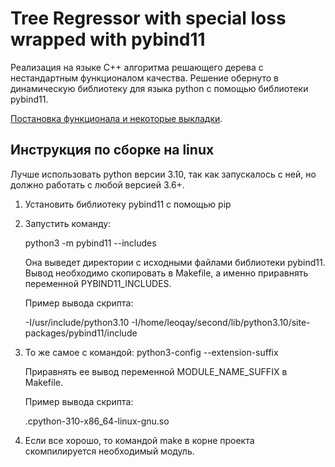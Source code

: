 # Tree Regressor with special loss wrapped with pybind11

Реализация на языке C++ алгоритма решающего дерева с нестандартным функционалом качества.
Решение обернуто в динамическую библиотеку для языка python с помощью библиотеки pybind11.

[Постановка функционала и некоторые выкладки](forms.pdf).

## Инструкция по сборке на linux

Лучше использовать python версии 3.10, так как запускалось с ней, но должно работать с любой версией 3.6+.

1. Установить библиотеку pybind11 с помощью pip
2. Запустить команду:
   
    python3 -m pybind11 --includes
   
    Она выведет директории с исходными файлами библиотеки pybind11.
    Вывод необходимо скопировать в Makefile, а именно приравнять переменной PYBIND11_INCLUDES.

    Пример вывода скрипта:

    -I/usr/include/python3.10 -I/home/leoqay/second/lib/python3.10/site-packages/pybind11/include

3. То же самое с командой:
    python3-config --extension-suffix

    Приравнять ее вывод переменной MODULE_NAME_SUFFIX в Makefile.

    Пример вывода скрипта:

    .cpython-310-x86_64-linux-gnu.so

4. Если все хорошо, то командой make в корне проекта скомпилируется необходимый модуль.

